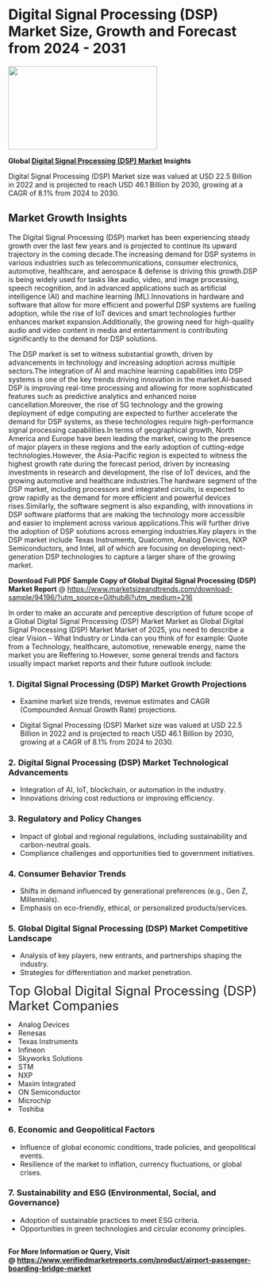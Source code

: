 <H1>Digital Signal Processing (DSP) Market Size, Growth and Forecast from 2024 - 2031</H1><img class="aligncenter size-medium wp-image-584254" src="https://thirdeyenews.in/wp-content/uploads/2024/09/Global-Market-Research-300x168.jpeg" alt="" width="300" height="168" /><p><strong>Global&nbsp;<a href="https://www.marketsizeandtrends.com/download-sample/94196/?utm_source=Github8j?utm_medium=216">Digital Signal Processing (DSP) Market</a> Insights</strong></p><p>Digital Signal Processing (DSP) Market size was valued at USD 22.5 Billion in 2022 and is projected to reach USD 46.1 Billion by 2030, growing at a CAGR of 8.1% from 2024 to 2030.</p><p><h2>Market Growth Insights</h2> <p>The Digital Signal Processing (DSP) market has been experiencing steady growth over the last few years and is projected to continue its upward trajectory in the coming decade.The increasing demand for DSP systems in various industries such as telecommunications, consumer electronics, automotive, healthcare, and aerospace & defense is driving this growth.DSP is being widely used for tasks like audio, video, and image processing, speech recognition, and in advanced applications such as artificial intelligence (AI) and machine learning (ML).Innovations in hardware and software that allow for more efficient and powerful DSP systems are fueling adoption, while the rise of IoT devices and smart technologies further enhances market expansion.Additionally, the growing need for high-quality audio and video content in media and entertainment is contributing significantly to the demand for DSP solutions.</p> <p>The DSP market is set to witness substantial growth, driven by advancements in technology and increasing adoption across multiple sectors.The integration of AI and machine learning capabilities into DSP systems is one of the key trends driving innovation in the market.AI-based DSP is improving real-time processing and allowing for more sophisticated features such as predictive analytics and enhanced noise cancellation.Moreover, the rise of 5G technology and the growing deployment of edge computing are expected to further accelerate the demand for DSP systems, as these technologies require high-performance signal processing capabilities.In terms of geographical growth, North America and Europe have been leading the market, owing to the presence of major players in these regions and the early adoption of cutting-edge technologies.However, the Asia-Pacific region is expected to witness the highest growth rate during the forecast period, driven by increasing investments in research and development, the rise of IoT devices, and the growing automotive and healthcare industries.The hardware segment of the DSP market, including processors and integrated circuits, is expected to grow rapidly as the demand for more efficient and powerful devices rises.Similarly, the software segment is also expanding, with innovations in DSP software platforms that are making the technology more accessible and easier to implement across various applications.This will further drive the adoption of DSP solutions across emerging industries.Key players in the DSP market include Texas Instruments, Qualcomm, Analog Devices, NXP Semiconductors, and Intel, all of which are focusing on developing next-generation DSP technologies to capture a larger share of the growing market.</p> <p><span class=""><strong>Download Full PDF Sample Copy of Global Digital Signal Processing (DSP) Market Report</strong> @ <a href="https://www.marketsizeandtrends.com/download-sample/94196/?utm_source=Github8j?utm_medium=216" target="_blank">https://www.marketsizeandtrends.com/download-sample/94196/?utm_source=Github8j?utm_medium=216</a></span></p><p>In order to make an accurate and perceptive description of future scope of a Global&nbsp;Digital Signal Processing (DSP) Market Market as Global&nbsp;Digital Signal Processing (DSP) Market Market of 2025, you need to describe a clear Vision &ndash; What Industry or Linda can you think of for example: Quote from a Technology, healthcare, automotive, renewable energy, name the market you are Reffering to.However, some general trends and factors usually impact market reports and their future outlook include:</p><h3>1.&nbsp;<strong>Digital Signal Processing (DSP) Market Growth Projections</strong></h3><ul><li>Examine market size trends, revenue estimates and CAGR (Compounded Annual Growth Rate) projections.</li><li><p>Digital Signal Processing (DSP) Market size was valued at USD 22.5 Billion in 2022 and is projected to reach USD 46.1 Billion by 2030, growing at a CAGR of 8.1% from 2024 to 2030.</p></li></ul><h3>2.&nbsp;<strong>Digital Signal Processing (DSP) Market Technological Advancements</strong></h3><ul><li>Integration of AI, IoT, blockchain, or automation in the industry.</li><li>Innovations driving cost reductions or improving efficiency.</li></ul><h3>3.&nbsp;<strong>Regulatory and Policy Changes</strong></h3><ul><li>Impact of global and regional regulations, including sustainability and carbon-neutral goals.</li><li>Compliance challenges and opportunities tied to government initiatives.</li></ul><h3>4.&nbsp;<strong>Consumer Behavior Trends</strong></h3><ul><li>Shifts in demand influenced by generational preferences (e.g., Gen Z, Millennials).</li><li>Emphasis on eco-friendly, ethical, or personalized products/services.</li></ul><h3>5.&nbsp;<strong>Global Digital Signal Processing (DSP) Market Competitive Landscape</strong></h3><ul><li>Analysis of key players, new entrants, and partnerships shaping the industry.</li><li>Strategies for differentiation and market penetration.</li></ul><p data-pm-slice="1 1 []"><span style="color: inherit; font-family: inherit; font-size: 25px;">Top Global Digital Signal Processing (DSP) Market Companies</span></p><div class="" data-test-id=""><p><li>Analog Devices</li><li> Renesas</li><li> Texas Instruments</li><li> Infineon</li><li> Skyworks Solutions</li><li> STM</li><li> NXP</li><li> Maxim Integrated</li><li> ON Semiconductor</li><li> Microchip</li><li> Toshiba</li></p></div><h3>6.&nbsp;<strong>Economic and Geopolitical Factors</strong></h3><ul><li>Influence of global economic conditions, trade policies, and geopolitical events.</li><li>Resilience of the market to inflation, currency fluctuations, or global crises.</li></ul><h3>7.&nbsp;<strong>Sustainability and ESG (Environmental, Social, and Governance)</strong></h3><ul><li>Adoption of sustainable practices to meet ESG criteria.</li><li>Opportunities in green technologies and circular economy principles.</li></ul><h2><strong style="font-size: 14px;">For More Information or Query, Visit @&nbsp;</strong><a style="background-color: #ffffff; font-size: 14px;" href="https://www.marketsizeandtrends.com/report/digital-signal-processing-dsp-market/" target="_blank">https://www.verifiedmarketreports.com/product/airport-passenger-boarding-bridge-market</a></h2>